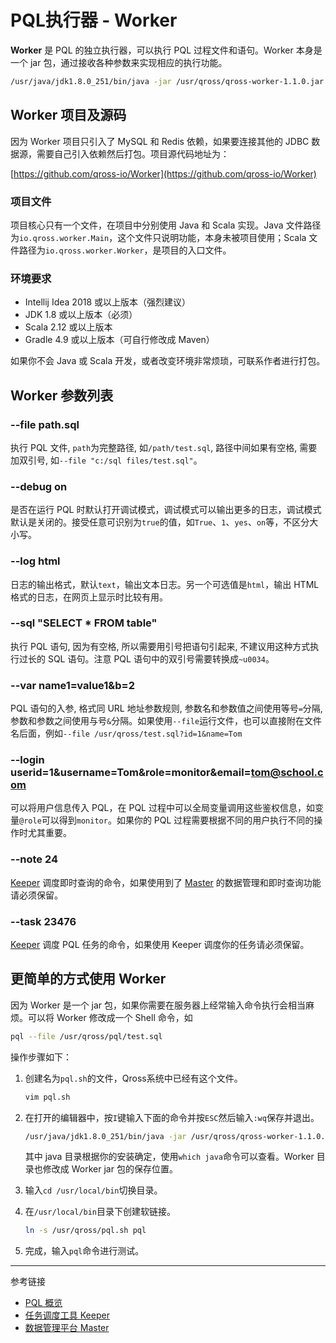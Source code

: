 # PQL执行器 - Worker 

**Worker** 是 PQL 的独立执行器，可以执行 PQL 过程文件和语句。Worker 本身是一个 jar 包，通过接收各种参数来实现相应的执行功能。

```sh
/usr/java/jdk1.8.0_251/bin/java -jar /usr/qross/qross-worker-1.1.0.jar --file /usr/qross/test.sql
```

## Worker 项目及源码

因为 Worker 项目只引入了 MySQL 和 Redis 依赖，如果要连接其他的 JDBC 数据源，需要自己引入依赖然后打包。项目源代码地址为：

[https://github.com/qross-io/Worker](https://github.com/qross-io/Worker)

### 项目文件

项目核心只有一个文件，在项目中分别使用 Java 和 Scala 实现。Java 文件路径为`io.qross.worker.Main`，这个文件只说明功能，本身未被项目使用；Scala 文件路径为`io.qross.worker.Worker`，是项目的入口文件。


### 环境要求

* Intellij Idea 2018 或以上版本（强烈建议）
* JDK 1.8 或以上版本（必须）
* Scala 2.12 或以上版本
* Gradle 4.9 或以上版本（可自行修改成 Maven）

如果你不会 Java 或 Scala 开发，或者改变环境非常烦琐，可联系作者进行打包。

## Worker 参数列表

### --file path.sql

执行 PQL 文件, `path`为完整路径, 如`/path/test.sql`, 路径中间如果有空格, 需要加双引号, 如`--file "c:/sql files/test.sql"`。

### --debug on

是否在运行 PQL 时默认打开调试模式，调试模式可以输出更多的日志，调试模式默认是关闭的。接受任意可识别为`true`的值，如`True`、`1`、`yes`、`on`等，不区分大小写。

### --log html 

日志的输出格式，默认`text`，输出文本日志。另一个可选值是`html`，输出 HTML 格式的日志，在网页上显示时比较有用。

### --sql "SELECT * FROM table"

执行 PQL 语句, 因为有空格, 所以需要用引号把语句引起来, 不建议用这种方式执行过长的 SQL 语句。注意 PQL 语句中的双引号需要转换成`~u0034`。

### --var name1=value1&b=2

PQL 语句的入参, 格式同 URL 地址参数规则, 参数名和参数值之间使用等号`=`分隔, 参数和参数之间使用与号`&`分隔。如果使用`--file`运行文件，也可以直接附在文件名后面，例如`--file /usr/qross/test.sql?id=1&name=Tom`
    
### --login userid=1&username=Tom&role=monitor&email=tom@school.com

可以将用户信息传入 PQL，在 PQL 过程中可以全局变量调用这些鉴权信息，如变量`@role`可以得到`monitor`。如果你的 PQL 过程需要根据不同的用户执行不同的操作时尤其重要。

### --note 24

[Keeper](/keeper/overview) 调度即时查询的命令，如果使用到了 [Master](/master/overview.md) 的数据管理和即时查询功能请必须保留。

### --task 23476

[Keeper](/keeper/overview) 调度 PQL 任务的命令，如果使用 Keeper 调度你的任务请必须保留。


## 更简单的方式使用 Worker

因为 Worker 是一个 jar 包，如果你需要在服务器上经常输入命令执行会相当麻烦。可以将 Worker 修改成一个 Shell 命令，如

```sh
pql --file /usr/qross/pql/test.sql
```

操作步骤如下：

1. 创建名为`pql.sh`的文件，Qross系统中已经有这个文件。

    ```sh
    vim pql.sh
    ```

2. 在打开的编辑器中，按`I`键输入下面的命令并按`ESC`然后输入`:wq`保存并退出。

    ```sh
    /usr/java/jdk1.8.0_251/bin/java -jar /usr/qross/qross-worker-1.1.0.jar $*
    ```

    其中 java 目录根据你的安装确定，使用`which java`命令可以查看。Worker 目录也修改成 Worker jar 包的保存位置。

3. 输入`cd /usr/local/bin`切换目录。

4. 在`/usr/local/bin`目录下创建软链接。

    ```sh
    ln -s /usr/qross/pql.sh pql
    ```

5. 完成，输入`pql`命令进行测试。


---
参考链接

* [PQL 概览](/pql/overview.md)
* [任务调度工具 Keeper](/keeper/overview.md)
* [数据管理平台 Master](/master/overview.md)